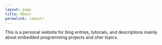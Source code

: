 ```yaml
---
layout: page
title: About
permalink: /about/
---
```


This is a personal website for blog entries, tutorials, and descriptions mainly about embedded programming projects and oher topics.
